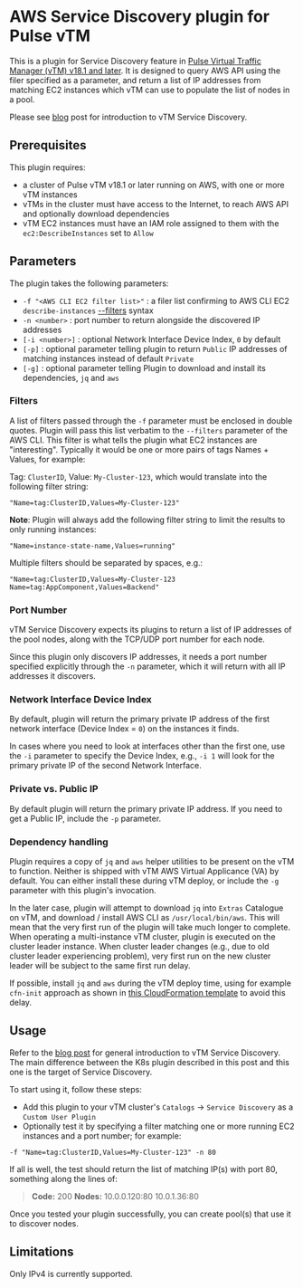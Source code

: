 # AWS Service Discovery plugin for Pulse vTM

This is a plugin for Service Discovery feature in [Pulse Virtual Traffic Manager (vTM) v18.1 and later](https://www.pulsesecure.net/vadc/). It is designed to query AWS API using the filer specified as a parameter, and return a list of IP addresses from matching EC2 instances which vTM can use to populate the list of nodes in a pool.

Please see [blog](http://blah) post for introduction to vTM Service Discovery.

## Prerequisites

This plugin requires:

- a cluster of Pulse vTM v18.1 or later running on AWS, with one or more vTM instances
- vTMs in the cluster must have access to the Internet, to reach AWS API and optionally download dependencies
- vTM EC2 instances must have an IAM role assigned to them with the `ec2:DescribeInstances` set to `Allow`

## Parameters

The plugin takes the following parameters:

- `-f "<AWS CLI EC2 filter list>"` : a filer list confirming to AWS CLI EC2 `describe-instances` [--filters](https://docs.aws.amazon.com/cli/latest/reference/ec2/describe-instances.html#options) syntax
- `-n <number>` : port number to return alongside the discovered IP addresses
- `[-i <number>]` : optional Network Interface Device Index, `0` by default
- `[-p]` : optional parameter telling plugin to return `Public` IP addresses of matching instances instead of default `Private`
- `[-g]` : optional parameter telling Plugin to download and install its dependencies, `jq` and `aws`

### Filters

A list of filters passed through the `-f` parameter must be enclosed in double quotes. Plugin will pass this list verbatim to the `--filters` parameter of the AWS CLI. This filter is what tells the plugin what EC2 instances are "interesting". Typically it would be one or more pairs of tags Names + Values, for example:

Tag: `ClusterID`, Value: `My-Cluster-123`, which would translate into the following filter string:

`"Name=tag:ClusterID,Values=My-Cluster-123"`

**Note**: Plugin will always add the following filter string to limit the results to only running instances:

`"Name=instance-state-name,Values=running"`

Multiple filters should be separated by spaces, e.g.:

`"Name=tag:ClusterID,Values=My-Cluster-123 Name=tag:AppComponent,Values=Backend"`

### Port Number

vTM Service Discovery expects its plugins to return a list of IP addresses of the pool nodes, along with the TCP/UDP port number for each node.

Since this plugin only discovers IP addresses, it needs a port number specified explicitly through the `-n` parameter, which it will return with all IP addresses it discovers.

### Network Interface Device Index

By default, plugin will return the primary private IP address of the first network interface (Device Index = `0`) on the instances it finds.

In cases where you need to look at interfaces other than the first one, use the `-i` parameter to specify the Device Index, e.g., `-i 1` will look for the primary private IP of the second Network Interface.

### Private vs. Public IP

By default plugin will return the primary private IP address. If you need to get a Public IP, include the `-p` parameter.

### Dependency handling

Plugin requires a copy of `jq` and `aws` helper utilities to be present on the vTM to function. Neither is shipped with vTM AWS Virtual Applicance (VA) by default. You can either install these during vTM deploy, or include the `-g` parameter with this plugin's invocation.

In the later case, plugin will attempt to download `jq` into `Extras` Catalogue on vTM, and download / install AWS CLI as `/usr/local/bin/aws`. This will mean that the very first run of the plugin will take much longer to complete. When operating a multi-instance vTM cluster, plugin is executed on the cluster leader instance. When cluster leader changes (e.g., due to old cluster leader experiencing problem), very first run on the new cluster leader will be subject to the same first run delay.

If possible, install `jq` and `aws` during the vTM deploy time, using for example `cfn-init` approach as shown in [this CloudFormation template](https://github.com/dkalintsev/vADC-CloudFormation/blob/v1.1.2/Template/vADC-ASG-Puppet.template#L728) to avoid this delay.

## Usage

Refer to the [blog post](http://blah) for general introduction to vTM Service Discovery. The main difference between the K8s plugin described in this post and this one is the target of Service Discovery.

To start using it, follow these steps:

- Add this plugin to your vTM cluster's `Catalogs` -> `Service Discovery` as a `Custom User Plugin`
- Optionally test it by specifying a filter matching one or more running EC2 instances and a port number; for example:

`-f "Name=tag:ClusterID,Values=My-Cluster-123" -n 80`

If all is well, the test should return the list of matching IP(s) with port 80, something along the lines of:

> **Code:** 200
**Nodes:**
10.0.0.120:80
10.0.1.36:80

Once you tested your plugin successfully, you can create pool(s) that use it to discover nodes.

## Limitations

Only IPv4 is currently supported.